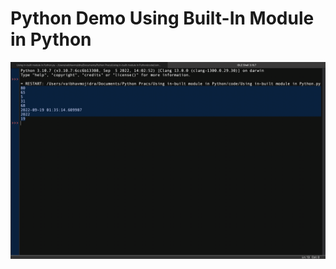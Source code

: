 # Python Demo Using Built-In Module in Python

![Output](https://github.com/VaibhavMojidra/Python---Demo-Using-BuiltIn-Module-In-Python/blob/master/output/output.png)
